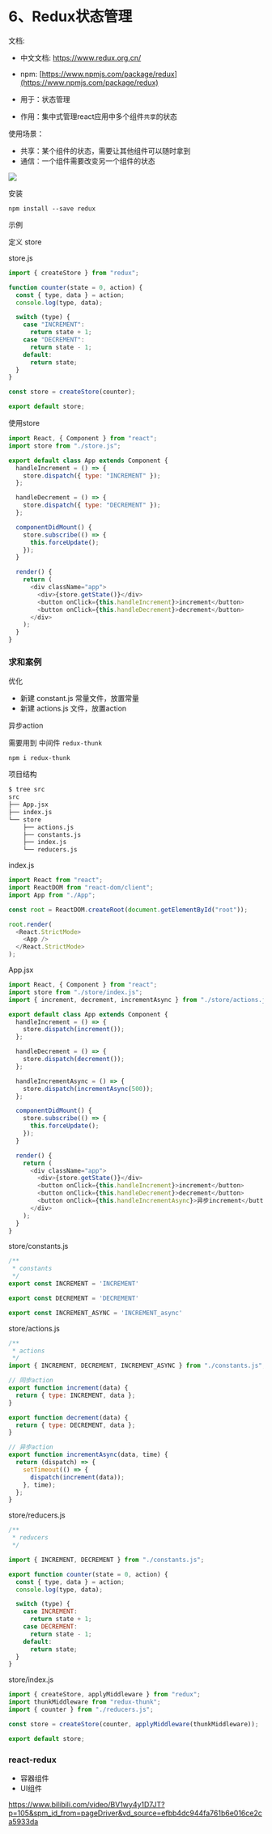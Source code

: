 # 6、Redux状态管理

文档: 
- 中文文档: https://www.redux.org.cn/
- npm: [https://www.npmjs.com/package/redux](https://www.npmjs.com/package/redux)

- 用于：状态管理
- 作用：集中式管理react应用中多个组件`共享`的状态

使用场景：

- 共享：某个组件的状态，需要让其他组件可以随时拿到
- 通信：一个组件需要改变另一个组件的状态

![](img/redux-flow.jpg)


安装
```
npm install --save redux
```

示例

定义 store 

store.js

```js
import { createStore } from "redux";

function counter(state = 0, action) {
  const { type, data } = action;
  console.log(type, data);

  switch (type) {
    case "INCREMENT":
      return state + 1;
    case "DECREMENT":
      return state - 1;
    default:
      return state;
  }
}

const store = createStore(counter);

export default store;

```

使用store

```js
import React, { Component } from "react";
import store from "./store.js";

export default class App extends Component {
  handleIncrement = () => {
    store.dispatch({ type: "INCREMENT" });
  };

  handleDecrement = () => {
    store.dispatch({ type: "DECREMENT" });
  };

  componentDidMount() {
    store.subscribe(() => {
      this.forceUpdate();
    });
  }

  render() {
    return (
      <div className="app">
        <div>{store.getState()}</div>
        <button onClick={this.handleIncrement}>increment</button>
        <button onClick={this.handleDecrement}>decrement</button>
      </div>
    );
  }
}

```

### 求和案例

优化

- 新建 constant.js 常量文件，放置常量
- 新建 actions.js 文件，放置action

异步action

需要用到 中间件 `redux-thunk`

```
npm i redux-thunk
```

项目结构

```bash
$ tree src
src
├── App.jsx
├── index.js
└── store
    ├── actions.js
    ├── constants.js
    ├── index.js
    └── reducers.js
```

index.js
```js
import React from "react";
import ReactDOM from "react-dom/client";
import App from "./App";

const root = ReactDOM.createRoot(document.getElementById("root"));

root.render(
  <React.StrictMode>
    <App />
  </React.StrictMode>
);

```

App.jsx
```js
import React, { Component } from "react";
import store from "./store/index.js";
import { increment, decrement, incrementAsync } from "./store/actions.js";

export default class App extends Component {
  handleIncrement = () => {
    store.dispatch(increment());
  };

  handleDecrement = () => {
    store.dispatch(decrement());
  };

  handleIncrementAsync = () => {
    store.dispatch(incrementAsync(500));
  };

  componentDidMount() {
    store.subscribe(() => {
      this.forceUpdate();
    });
  }

  render() {
    return (
      <div className="app">
        <div>{store.getState()}</div>
        <button onClick={this.handleIncrement}>increment</button>
        <button onClick={this.handleDecrement}>decrement</button>
        <button onClick={this.handleIncrementAsync}>异步increment</button>
      </div>
    );
  }
}

```
store/constants.js
```js
/**
 * constants
 */
export const INCREMENT = 'INCREMENT'

export const DECREMENT = 'DECREMENT'

export const INCREMENT_ASYNC = 'INCREMENT_async'
```

store/actions.js

```js
/**
 * actions
 */
import { INCREMENT, DECREMENT, INCREMENT_ASYNC } from "./constants.js";

// 同步action
export function increment(data) {
  return { type: INCREMENT, data };
}

export function decrement(data) {
  return { type: DECREMENT, data };
}

// 异步action
export function incrementAsync(data, time) {
  return (dispatch) => {
    setTimeout(() => {
      dispatch(increment(data));
    }, time);
  };
}

```
store/reducers.js
```js
/**
 * reducers
 */

import { INCREMENT, DECREMENT } from "./constants.js";

export function counter(state = 0, action) {
  const { type, data } = action;
  console.log(type, data);

  switch (type) {
    case INCREMENT:
      return state + 1;
    case DECREMENT:
      return state - 1;
    default:
      return state;
  }
}

```

store/index.js

```js
import { createStore, applyMiddleware } from "redux";
import thunkMiddleware from "redux-thunk";
import { counter } from "./reducers.js";

const store = createStore(counter, applyMiddleware(thunkMiddleware));

export default store;

```

### react-redux

- 容器组件
- UI组件


https://www.bilibili.com/video/BV1wy4y1D7JT?p=105&spm_id_from=pageDriver&vd_source=efbb4dc944fa761b6e016ce2ca5933da